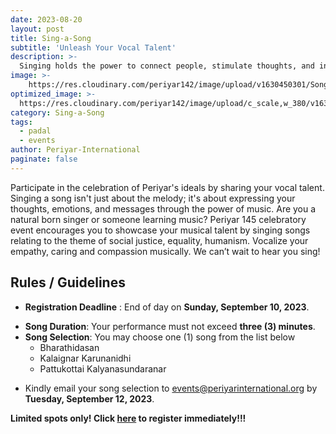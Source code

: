 ```yaml
---
date: 2023-08-20
layout: post
title: Sing-a-Song
subtitle: 'Unleash Your Vocal Talent'
description: >-
  Singing holds the power to connect people, stimulate thoughts, and inspire action.
image: >-
    https://res.cloudinary.com/periyar142/image/upload/v1630450301/Song_ttznts.jpg
optimized_image: >-
  https://res.cloudinary.com/periyar142/image/upload/c_scale,w_380/v1630450301/Song_ttznts.jpg
category: Sing-a-Song
tags:
  - padal
  - events
author: Periyar-International
paginate: false
---
```


Participate in the celebration of Periyar's ideals by sharing your vocal talent. Singing a song isn't just about the melody; it's about expressing your thoughts, emotions, and messages through the power of music.
Are you a natural born singer or someone learning music? Periyar 145 celebratory event encourages you to showcase your musical talent by singing songs relating to the theme of social justice, equality, humanism. Vocalize your empathy, caring and compassion musically. We can’t wait to hear you sing!
 
## Rules / Guidelines

- **Registration Deadline** : End of day on **Sunday, September 10, 2023**.
* **Song Duration**: Your performance must not exceed **three (3) minutes**.
* **Song Selection**: You may choose one (1) song from the list below
  - Bharathidasan
  - Kalaignar Karunanidhi
  - Pattukottai Kalyanasundaranar

- Kindly email your song selection to [events@periyarinternational.org](mailto:events@periyarinternational.org) by **Tuesday, September 12, 2023**.

**Limited spots only! Click [here](/register/) to register immediately!!!**